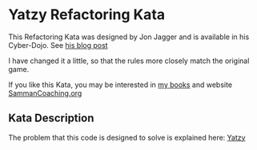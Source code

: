 # Yatzy Refactoring Kata

This Refactoring Kata was designed by Jon Jagger and is available in his Cyber-Dojo. See [his blog post](http://jonjagger.blogspot.co.uk/2012/05/yahtzee-cyber-dojo-refactoring-in-java.html)

I have changed it a little, so that the rules more closely match the original game.

If you like this Kata, you may be interested in [my books](https://leanpub.com/u/emilybache) and website [SammanCoaching.org](https://sammancoaching.org)

## Kata Description

The problem that this code is designed to solve is explained here: [Yatzy](https://sammancoaching.org/kata_descriptions/yatzy.html)
